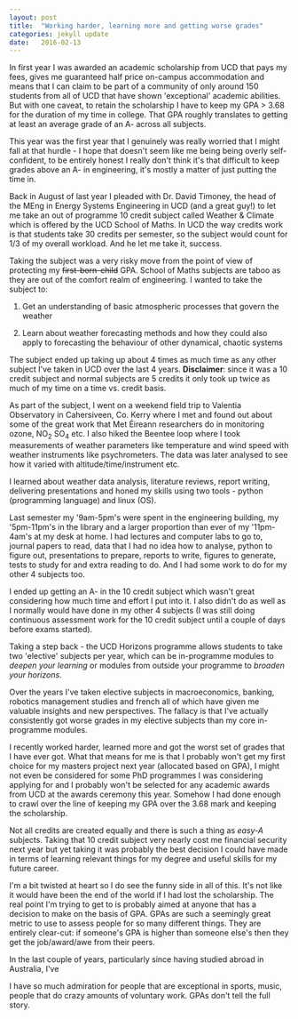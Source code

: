 ```yaml
---
layout: post
title:  "Working harder, learning more and getting worse grades"
categories: jekyll update
date:   2016-02-13
---
```


In first year I was awarded an academic scholarship from UCD that pays my fees, 
gives me guaranteed
half price on-campus accommodation and means that I can claim to be part of a 
community of only around
150 students from all of UCD that have shown 'exceptional' academic abilities.
But with one caveat, to retain the scholarship I have to keep my GPA > 3.68 for
the duration of my time in college. That GPA roughly translates to getting at 
least an average grade of an A- across all subjects.

This year was the first year that I genuinely was really worried that I might fall at
that hurdle - I hope that doesn't seem like me being being overly self-confident, 
to be entirely honest I really don't think it's that difficult
to keep grades above an A- in engineering, it's mostly a matter of just putting the
time in.

Back in August of last year I pleaded with Dr. David Timoney, the head of the 
MEng in Energy Systems Engineering in UCD (and a great guy!) to let me take an 
out of programme
10 credit subject called Weather & Climate which is offered by the UCD School of Maths.
 In UCD the way credits 
work is that students take 30 credits per semester, so the subject would count
for 1/3 of my overall workload. And he let me take it, success. 

Taking the subject was a very risky move from the point
of view of protecting my <s>first-born-child</s> GPA. School of Maths subjects
are taboo as they are out of the comfort realm of engineering. 
I wanted to take the subject to:

1. Get an understanding of basic atmospheric processes that govern the weather

2. Learn about weather forecasting methods and how they could also apply to forecasting
the behaviour of other dynamical, chaotic systems

The subject ended up taking up about 4 times as much time as any other subject I've taken
in UCD over the last 4 years. **Disclaimer**: since it was a 10 credit subject and normal
subjects are 5 credits it only took up twice as much of my time on a time vs. credit basis. 

As part of the subject, I went on a weekend field trip to Valentia Observatory in 
Cahersiveen, Co. Kerry 
where I met and found out about some of the great work that Met Éireann 
researchers do in monitoring ozone, NO<sub>2</sub> SO<sub>4</sub> etc. I also
hiked the Beentee loop where I took measurements of weather parameters like
temperature and wind speed
with weather instruments like psychrometers. The data was later
analysed to see how it varied with altitude/time/instrument etc.

I learned about weather data analysis, literature reviews, report writing, delivering
presentations and honed my skills using two tools - python (programming language) 
and linux (OS).

Last semester my '9am-5pm's were spent in the engineering building, my '5pm-11pm's in 
the library and a larger proportion than ever of my '11pm-4am's
at my desk at home. I had lectures and 
computer labs to go to, journal papers to read, data that I had no idea how to analyse, 
python to figure out, presentations to prepare,
reports to write, figures to generate, tests to study for and extra reading to do. 
And I had some work to do for my other 4 subjects too.

I ended up getting an A- in the 10 credit subject which wasn't great
considering how much time and effort I put into it. I also didn't do as well as
I normally would have done in my other 4 subjects (I was still doing continuous 
assessment work for the 10 credit subject until a couple of days before exams started).

Taking a step back - the UCD Horizons programme allows 
students to take two 'elective' subjects per year,
which can be in-programme modules to *deepen your learning* or
modules from outside your programme to *broaden your horizons*.

Over the years I've taken elective subjects in macroeconomics, banking, robotics
management studies and french all of which have given me valuable
insights and new perspectives.
The fallacy is that I've actually consistently got worse grades in my elective 
subjects than my core in-programme modules. 

I recently worked harder, learned more and got the worst set of grades that I have
ever got. What that means for me is that I probably won't get my first choice for my masters
project next year (allocated based on GPA), I might not even be considered for 
some PhD programmes I was considering applying for and I probably won't be selected for
any academic awards from UCD at the awards ceremony this year. Somehow I had done 
enough to crawl over the line of keeping my GPA over the 3.68 mark and keeping
the scholarship.

Not all credits are created equally and there is such a thing as *easy-A* subjects. 
Taking that 10 credit subject very
nearly cost me financial security next year but yet taking it was probably the best 
decision I could have made in terms of learning relevant things for my degree 
and useful skills for my future career.

I'm a bit twisted at heart so I do see the funny side in all of this. It's not like
it would have been the end of the world if I had lost the scholarship. The real point
I'm trying to get to is probably aimed at anyone that has a decision to make on the
basis of GPA. GPAs are such a seemingly great metric to use to assess people for so
many different things. They are entirely clear-cut: if someone's GPA
is higher than someone else's then they get the job/award/awe from their peers.

In the last couple of years, particularly since having studied abroad in Australia,
I've 

I have so much admiration for people that are exceptional in sports, music, people 
that do crazy amounts of voluntary work. GPAs don't tell the full story. 